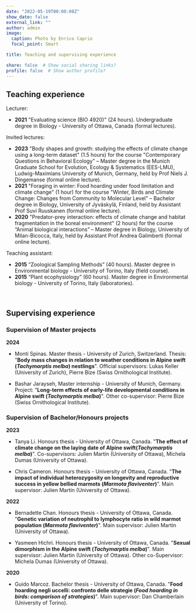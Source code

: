 ```yaml
---
date: "2022-05-19T00:00:00Z"
show_date: false
external_link: ""
author: admin
image: 
  caption: Photo by Enrico Caprio
  focal_point: Smart

title: Teaching and supervising experience

share: false  # Show social sharing links?
profile: false  # Show author profile?
---
```

## Teaching experience

Lecturer:

- __2021__ "Evaluating science (BIO 4920)" (24 hours). Undergraduate degree in Biology - University of Ottawa, Canada (formal lectures).

Invited lectures:

- __2023__ "Body shapes and growth: studying the effects of climate change using a long-term dataset" (1.5 hours) for the course "Contemporary Questions in Behavioral Ecology" – Master degree in the Munich Graduate School for Evolution, Ecology & Systematics (EES-LMU), Ludwig-Maximians University of Munich, Germany, held by Prof Niels J. Dingemanse (formal online lecture).
- __2021__ "Foraging in winter: Food hoarding under food limitation and climate change" (1 hour) for the course "Winter, Birds and Climate Change: Changes from Community to Molecular Level" – Bachelor degree in Biology, University of Jyväskylä, Finland, held by Assistant Prof Suvi Ruuskanen (formal online lecture).
- __2020__ "Predator-prey interaction: effects of climate change and habitat fragmentation in the boreal environment" (2 hours) for the course “Animal biological interactions” – Master degree in Biology, University of Milan-Bicocca, Italy, held by Assistant Prof Andrea Galimberti (formal online lecture).

Teaching assistant:

- __2015__ “Zoological Sampling Methods” (40 hours). Master degree in Environmental biology - University of Torino, Italy (field course).
- __2015__ “Plant ecophysiology” (60 hours). Master degree in Environmental biology - University of Torino, Italy (laboratories).

<p> </p>

## Supervising experience

### Supervision of Master projects

__2024__

- Monti Spinas. Master thesis - University of Zurich, Switzerland. Thesis: "__Body mass changes in relation to weather conditions in Alpine swift (_Tachymarptis melba_) nestlings__". Official supervisors: Lukas Keller (University of Zurich), Pierre Bize (Swiss Ornithological Institute).

- Bashar Jarayseh,  Master internship - University of Munich, Germany. Project: "__Long-term effects of early-life developmental conditions in Alpine swift (_Tachymarptis melba_)__". Other co-supervisor: Pierre Bize (Swiss Ornithological Institute).

### Supervision of Bachelor/Honours projects

__2023__

- Tanya Li. Honours thesis - University of Ottawa, Canada. "__The effect of climate change on the laying date of Alpine swift(_Tachymarptis melba_)__". Co-supervisors: Julien Martin (University of Ottawa), Michela Dumas (University of Ottawa).

- Chris Cameron. Honours thesis - University of Ottawa, Canada. "__The impact of individual heterozygosity on longevity and reproductive success in yellow bellied marmots (_Marmota flaviventer_)__". Main supervisor: Julien Martin (University of Ottawa).
  
__2022__

- Bernadette Chan. Honours thesis - University of Ottawa, Canada. "__Genetic variation of neutrophil to lymphocyte ratio in wild marmot population (_Marmota flaviventer_)__". Main supervisor: Julien Martin (University of Ottawa).

- Yasmeen Hichri. Honours thesis - University of Ottawa, Canada. "__Sexual dimorphism in the Alpine swift (_Tachymarptis melba_)__". Main supervisor: Julien Martin (University of Ottawa). Other co-Supervisor: Michela Dumas (University of Ottawa).

__2020__

- Guido Marcoz. Bachelor thesis - University of Ottawa, Canada. "__Food hoarding negli uccelli: confronto delle strategie (_Food hoarding in birds: comparison of strategies_)__". Main supervisor: Dan Chamberlain (University of Torino).
